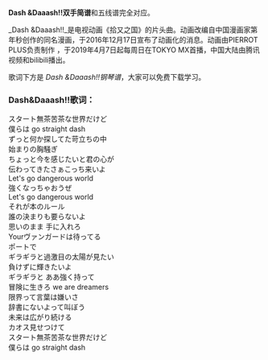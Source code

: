 

**Dash &Daaash!!双手简谱**和五线谱完全对应。

_Dash
&Daaash!!_是电视动画《拾又之国》的片头曲。动画改编自中国漫画家第年秒创作的同名漫画，于2016年12月17日宣布了动画化的消息。动画由PIERROT
PLUS负责制作 ，于2019年4月7日起每周日在TOKYO MX首播，中国大陆由腾讯视频和bilibili播出。

歌词下方是 _Dash &Daaash!!钢琴谱_，大家可以免费下载学习。

### Dash&Daaash!!歌词：

スタート無茶苦茶な世界だけど  
僕らは go straight dash  
ずっと何か探してた苛立ちの中  
始まりの胸騒ぎ  
ちょっと今を感じたいと君の心が  
伝わってきたさぁこっち来いよ  
Let's go dangerous world  
強くなっちゃおうぜ  
Let's go dangerous world  
それが本のルール  
誰の決まりも要らないよ  
思いのまま 手に入れろ  
Yourヴァンガードは待ってる  
ポートで  
ギラギラと過激目の太陽が見たい  
負けずに輝きたいよ  
ギラギラと ああ強く持って  
冒険に生きろ we are dreamers  
限界って言葉は嫌いさ  
辞書にないよって叫ぼう  
未来は広がり続ける  
カオス見せつけて  
スタート無茶苦茶な世界だけど  
僕らは go straight dash

